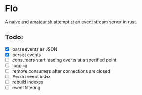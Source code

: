 Flo
=======

A naive and amateurish attempt at an event stream server in rust.

## Todo:

- [X] parse events as JSON
- [X] persist events
- [ ] consumers start reading events at a specified point
- [ ] logging
- [ ] remove consumers after connections are closed
- [ ] Persist event index
- [ ] rebuild indexes
- [ ] event filtering
